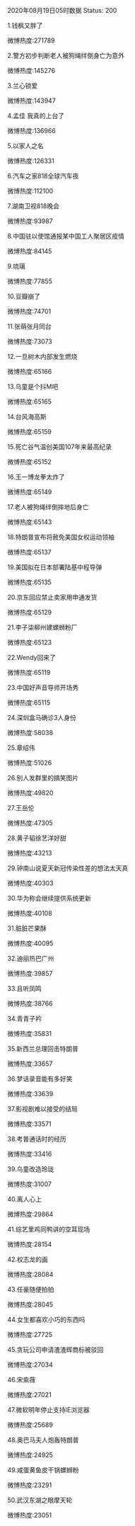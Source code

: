 2020年08月19日05时数据
Status: 200

1.钱枫又胖了

微博热度:271789

2.警方初步判断老人被狗绳绊倒身亡为意外

微博热度:145276

3.兰心锁爱

微博热度:143947

4.孟佳 我真的上台了

微博热度:136966

5.以家人之名

微博热度:126331

6.汽车之家818全球汽车夜

微博热度:112100

7.湖南卫视818晚会

微博热度:93987

8.中国驻以使馆通报某中国工人聚居区疫情

微博热度:84145

9.琉璃

微博热度:77855

10.豆瓣崩了

微博热度:74701

11.张萌张月同台

微博热度:73073

12.一旦树木内部发生燃烧

微博热度:65166

13.乌童是个抖M吧

微博热度:65165

14.台风海高斯

微博热度:65159

15.死亡谷气温创美国107年来最高纪录

微博热度:65152

16.王一博龙拳太炸了

微博热度:65149

17.老人被狗绳绊倒摔地后身亡

微博热度:65143

18.特朗普宣布将赦免美国女权运动领袖

微博热度:65137

19.美国拟在日本部署陆基中程导弹

微博热度:65135

20.京东回应禁止卖家用申通发货

微博热度:65129

21.李子柒柳州建螺蛳粉厂

微博热度:65123

22.Wendy回来了

微博热度:65119

23.中国好声音导师开场秀

微博热度:65115

24.深圳盒马确诊3人身份

微博热度:58038

25.章绍伟

微博热度:51026

26.别人发群里的搞笑图片

微博热度:49820

27.王岳伦

微博热度:47305

28.黄子韬徐艺洋好甜

微博热度:43213

29.钟南山说夏天新冠传染性差的想法太天真

微博热度:40303

30.华为称会继续提供系统更新

微博热度:40108

31.脏脏芒果酥

微博热度:40095

32.迪丽热巴广州

微博热度:39857

33.且听凤鸣

微博热度:38766

34.青青子衿

微博热度:35831

35.新西兰总理回击特朗普

微博热度:33657

36.梦话录音能有多好笑

微博热度:33639

37.影视剧难以接受的结局

微博热度:33571

38.考普通话时的经历

微博热度:33416

39.乌童改造玲珑

微博热度:31007

40.离人心上

微博热度:29864

41.综艺里鸡同鸭讲的空耳现场

微博热度:28154

42.权志龙的画

微博热度:28084

43.任豪随便拍拍

微博热度:28045

44.女生都喜欢小巧的东西吗

微博热度:27725

45.贪玩公司申请渣渣辉商标被驳回

微博热度:27034

46.宋紫薇

微博热度:27021

47.微软明年停止支持IE浏览器

微博热度:25689

48.奥巴马夫人炮轰特朗普

微博热度:24925

49.咸蛋黄鱼皮干锅螺蛳粉

微博热度:23291

50.武汉东湖之眼摩天轮

微博热度:23051

